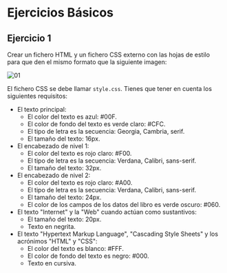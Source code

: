 # Ejercicios Básicos

## Ejercicio 1

Crear un fichero HTML y un fichero CSS externo con las hojas de estilo para que den el mismo formato que la siguiente imagen:

![][01]

El fichero  CSS se debe llamar `style.css`. Tienes que tener en cuenta los siguientes requisitos:

* El texto principal:
    * El color del texto es azul: #00F.
    * El color de fondo del texto es verde claro: #CFC.
    * El tipo de letra es la secuencia: Georgia, Cambria, serif.
    * El tamaño del texto: 16px.
* El encabezado de nivel 1:
    * El color del texto es rojo claro: #F00.
    * El tipo de letra es la secuencia: Verdana, Calibri, sans-serif.
    * El tamaño del texto: 32px.
* El encabezado de nivel 2:
    * El color del texto es rojo claro: #A00.
    * El tipo de letra es la secuencia: Verdana, Calibri, sans-serif.
    * El tamaño del texto: 24px.
    * El color de los campos de los datos del libro es verde oscuro: #060.
* El texto "Internet" y la "Web" cuando actúan como sustantivos:
    * El tamaño del texto: 20px.
    * Texto en negrita.
* El texto "Hypertext Markup Language", "Cascading Style Sheets" y los acrónimos "HTML" y "CSS":
    * El color del texto es blanco: #FFF.
    * El color de fondo del texto es negro: #000.
    * Texto en cursiva.

[01]: ./ejercicio01.png "01"
